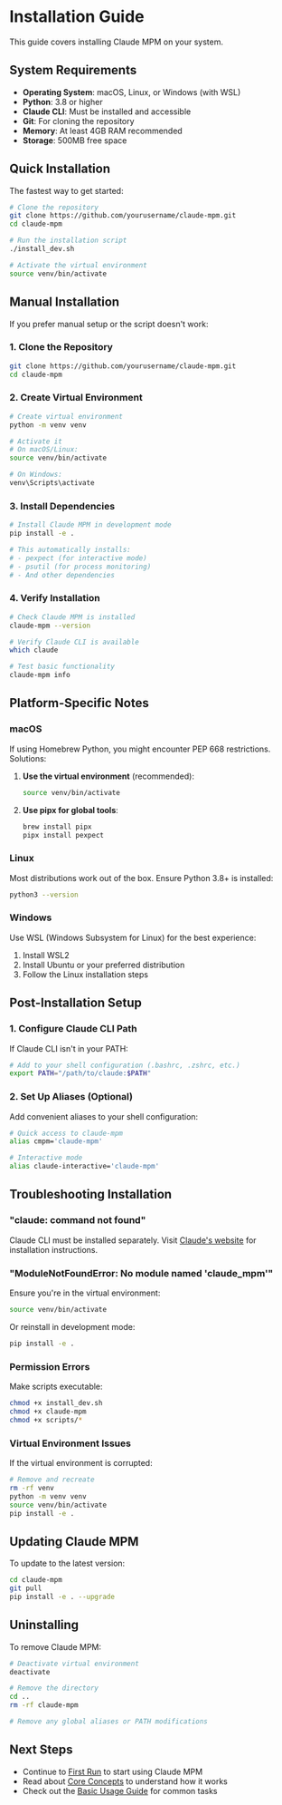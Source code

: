 # Installation Guide

This guide covers installing Claude MPM on your system.

## System Requirements

- **Operating System**: macOS, Linux, or Windows (with WSL)
- **Python**: 3.8 or higher
- **Claude CLI**: Must be installed and accessible
- **Git**: For cloning the repository
- **Memory**: At least 4GB RAM recommended
- **Storage**: 500MB free space

## Quick Installation

The fastest way to get started:

```bash
# Clone the repository
git clone https://github.com/yourusername/claude-mpm.git
cd claude-mpm

# Run the installation script
./install_dev.sh

# Activate the virtual environment
source venv/bin/activate
```

## Manual Installation

If you prefer manual setup or the script doesn't work:

### 1. Clone the Repository

```bash
git clone https://github.com/yourusername/claude-mpm.git
cd claude-mpm
```

### 2. Create Virtual Environment

```bash
# Create virtual environment
python -m venv venv

# Activate it
# On macOS/Linux:
source venv/bin/activate

# On Windows:
venv\Scripts\activate
```

### 3. Install Dependencies

```bash
# Install Claude MPM in development mode
pip install -e .

# This automatically installs:
# - pexpect (for interactive mode)
# - psutil (for process monitoring)
# - And other dependencies
```

### 4. Verify Installation

```bash
# Check Claude MPM is installed
claude-mpm --version

# Verify Claude CLI is available
which claude

# Test basic functionality
claude-mpm info
```

## Platform-Specific Notes

### macOS

If using Homebrew Python, you might encounter PEP 668 restrictions. Solutions:

1. **Use the virtual environment** (recommended):
   ```bash
   source venv/bin/activate
   ```

2. **Use pipx for global tools**:
   ```bash
   brew install pipx
   pipx install pexpect
   ```

### Linux

Most distributions work out of the box. Ensure Python 3.8+ is installed:

```bash
python3 --version
```

### Windows

Use WSL (Windows Subsystem for Linux) for the best experience:

1. Install WSL2
2. Install Ubuntu or your preferred distribution
3. Follow the Linux installation steps

## Post-Installation Setup

### 1. Configure Claude CLI Path

If Claude CLI isn't in your PATH:

```bash
# Add to your shell configuration (.bashrc, .zshrc, etc.)
export PATH="/path/to/claude:$PATH"
```

### 2. Set Up Aliases (Optional)

Add convenient aliases to your shell configuration:

```bash
# Quick access to claude-mpm
alias cmpm='claude-mpm'

# Interactive mode
alias claude-interactive='claude-mpm'
```

## Troubleshooting Installation

### "claude: command not found"

Claude CLI must be installed separately. Visit [Claude's website](https://claude.ai) for installation instructions.

### "ModuleNotFoundError: No module named 'claude_mpm'"

Ensure you're in the virtual environment:
```bash
source venv/bin/activate
```

Or reinstall in development mode:
```bash
pip install -e .
```

### Permission Errors

Make scripts executable:
```bash
chmod +x install_dev.sh
chmod +x claude-mpm
chmod +x scripts/*
```

### Virtual Environment Issues

If the virtual environment is corrupted:
```bash
# Remove and recreate
rm -rf venv
python -m venv venv
source venv/bin/activate
pip install -e .
```

## Updating Claude MPM

To update to the latest version:

```bash
cd claude-mpm
git pull
pip install -e . --upgrade
```

## Uninstalling

To remove Claude MPM:

```bash
# Deactivate virtual environment
deactivate

# Remove the directory
cd ..
rm -rf claude-mpm

# Remove any global aliases or PATH modifications
```

## Next Steps

- Continue to [First Run](first-run.md) to start using Claude MPM
- Read about [Core Concepts](concepts.md) to understand how it works
- Check out the [Basic Usage Guide](../02-guides/basic-usage.md) for common tasks